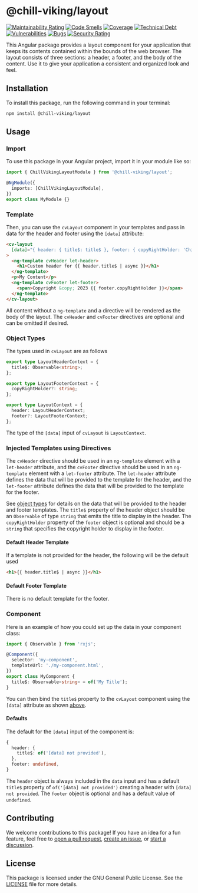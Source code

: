 # @chill-viking/layout

[![Maintainability Rating](https://sonarcloud.io/api/project_badges/measure?project=chill-viking-org_ng-libs-cv-layout&metric=sqale_rating)](https://sonarcloud.io/summary/new_code?id=chill-viking-org_ng-libs-cv-layout)
[![Code Smells](https://sonarcloud.io/api/project_badges/measure?project=chill-viking-org_ng-libs-cv-layout&metric=code_smells)](https://sonarcloud.io/summary/new_code?id=chill-viking-org_ng-libs-cv-layout)
[![Coverage](https://sonarcloud.io/api/project_badges/measure?project=chill-viking-org_ng-libs-cv-layout&metric=coverage)](https://sonarcloud.io/summary/new_code?id=chill-viking-org_ng-libs-cv-layout)
[![Technical Debt](https://sonarcloud.io/api/project_badges/measure?project=chill-viking-org_ng-libs-cv-layout&metric=sqale_index)](https://sonarcloud.io/summary/new_code?id=chill-viking-org_ng-libs-cv-layout)
[![Vulnerabilities](https://sonarcloud.io/api/project_badges/measure?project=chill-viking-org_ng-libs-cv-layout&metric=vulnerabilities)](https://sonarcloud.io/summary/new_code?id=chill-viking-org_ng-libs-cv-layout)
[![Bugs](https://sonarcloud.io/api/project_badges/measure?project=chill-viking-org_ng-libs-cv-layout&metric=bugs)](https://sonarcloud.io/summary/new_code?id=chill-viking-org_ng-libs-cv-layout)
[![Security Rating](https://sonarcloud.io/api/project_badges/measure?project=chill-viking-org_ng-libs-cv-layout&metric=security_rating)](https://sonarcloud.io/summary/new_code?id=chill-viking-org_ng-libs-cv-layout)

<!-- add status badge for publishing -->

This Angular package provides a layout component for your application that keeps its contents contained within the bounds of the web browser.
The layout consists of three sections: a header, a footer, and the body of the content.
Use it to give your application a consistent and organized look and feel.

## Installation

To install this package, run the following command in your terminal:

```bash
npm install @chill-viking/layout
```

## Usage

### Import

To use this package in your Angular project, import it in your module like so:

```typescript
import { ChillVikingLayoutModule } from '@chill-viking/layout';

@NgModule({
  imports: [ChillVikingLayoutModule],
})
export class MyModule {}
```

### Template

Then, you can use the `cvLayout` component in your templates and pass in data for the header and footer using the `[data]` attribute:

```html
<cv-layout
  [data]="{ header: { title$: title$ }, footer: { copyRightHolder: 'Chill Viking' } }"
>
  <ng-template cvHeader let-header>
    <h1>Custom header for {{ header.title$ | async }}</h1>
  </ng-template>
  <p>My Content</p>
  <ng-template cvFooter let-footer>
    <span>Copyright &copy; 2023 {{ footer.copyRightHolder }}</span>
  </ng-template>
</cv-layout>
```

All content without a `ng-template` and a directive will be rendered as the body of the layout.
The `cvHeader` and `cvFooter` directives are optional and can be omitted if desired.

### Object Types

The types used in `cvLayout` are as follows

```typescript
export type LayoutHeaderContext = {
  title$: Observable<string>;
};

export type LayoutFooterContext = {
  copyRightHolder?: string;
};

export type LayoutContext = {
  header: LayoutHeaderContext;
  footer?: LayoutFooterContext;
};
```

The type of the `[data]` input of `cvLayout` is `LayoutContext`.

### Injected Templates using Directives

The `cvHeader` directive should be used in an `ng-template` element with a `let-header` attribute,
and the `cvFooter` directive should be used in an `ng-template` element with a `let-footer` attribute.
The `let-header` attribute defines the data that will be provided to the template for the header,
and the `let-footer` attribute defines the data that will be provided to the template for the footer.

See [object types](#object-types) for details on the data that will be provided to the header and footer templates.
The `title$` property of the header object should be an `Observable` of type `string` that emits the title to display in the header.
The `copyRightHolder` property of the `footer` object is optional and should be a `string` that specifies the copyright holder to display in the footer.

#### Default Header Template

If a template is not provided for the header, the following will be the default used

```html
<h1>{{ header.title$ | async }}</h1>
```

#### Default Footer Template

There is no default template for the footer.

### Component

Here is an example of how you could set up the data in your component class:

```typescript
import { Observable } from 'rxjs';

@Component({
  selector: 'my-component',
  templateUrl: './my-component.html',
})
export class MyComponent {
  title$: Observable<string> = of('My Title');
}
```

You can then bind the `title$` property to the `cvLayout` component using the `[data]` attribute as shown [above](#template).

#### Defaults

The default for the `[data]` input of the component is:

```typescript
{
  header: {
    title$: of('[data] not provided'),
  },
  footer: undefined,
}
```

The `header` object is always included in the `data` input and has a default `title$`
property of `of('[data] not provided')` creating a header with `[data] not provided`.
The `footer` object is optional and has a default value of `undefined`.

## Contributing

We welcome contributions to this package! If you have an idea for a fun feature, feel free to [open a pull request](https://github.com/chill-viking/ng-libs), [create an issue](https://github.com/chill-viking/ng-libs/issues/new/choose), or [start a discussion](https://github.com/orgs/chill-viking/discussions/categories/ideas).

## License

This package is licensed under the GNU General Public License. See the [LICENSE](./LICENSE) file for more details.
